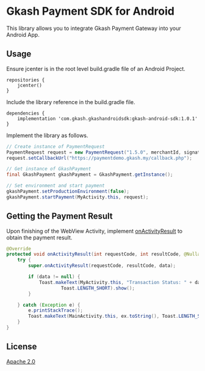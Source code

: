# Gkash Payment SDK for Android

This library allows you to integrate Gkash Payment Gateway into your Android App.


## Usage

Ensure jcenter is in the root level build.gradle file of an Android Project.

```Gradle
repositories {
    jcenter()
}
```


Include the library reference in the build.gradle file.

```Gradle
dependencies {
    implementation 'com.gkash.gkashandroidsdk:gkash-android-sdk:1.0.1'
}
```


Implement the library as follows. 

```Java
// Create instance of PaymentRequest
PaymentRequest request = new PaymentRequest("1.5.0", merchantId, signatureKey, "MYR", amount, cartId);
request.setCallbackUrl("https://paymentdemo.gkash.my/callback.php");

// Get instance of GkashPayment
final GkashPayment gkashPayment = GkashPayment.getInstance();

// Set environment and start payment
gkashPayment.setProductionEnvironment(false);
gkashPayment.startPayment(MyActivity.this, request);
```

## Getting the Payment Result

Upon finishing of the WebView Activity, implement [onActivityResult](https://developer.android.com/training/basics/intents/result) to obtain the payment result.


```Java
@Override
protected void onActivityResult(int requestCode, int resultCode, @Nullable Intent data) {
    try {
        super.onActivityResult(requestCode, resultCode, data);

        if (data != null) {
            Toast.makeText(MyActivity.this, "Transaction Status: " + data.getStringExtra("status"),
                    Toast.LENGTH_SHORT).show();
        }

    } catch (Exception e) {
        e.printStackTrace();
        Toast.makeText(MainActivity.this, ex.toString(), Toast.LENGTH_SHORT).show();
    }
}
```

## License
[Apache 2.0](https://choosealicense.com/licenses/apache-2.0/)